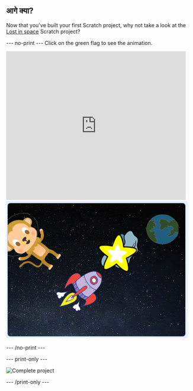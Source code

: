 ## आगे क्या?

Now that you've built your first Scratch project, why not take a look at the [Lost in space](https://projects.raspberrypi.org/en/projects/lost-in-space?utm_source=pathway&utm_medium=whatnext&utm_campaign=projects) Scratch project?

\--- no-print \--- Click on the green flag to see the animation.

<div class="scratch-preview">
  <iframe allowtransparency="true" width="485" height="402" src="https://scratch.mit.edu/projects/embed/276873231/?autostart=false" frameborder="0" scrolling="no"></iframe>
  <img src="images/space-final.png">
</div>

\--- /no-print \---

\--- print-only \---

![Complete project](images/lost-in-space-static.png)

\--- /print-only \---
